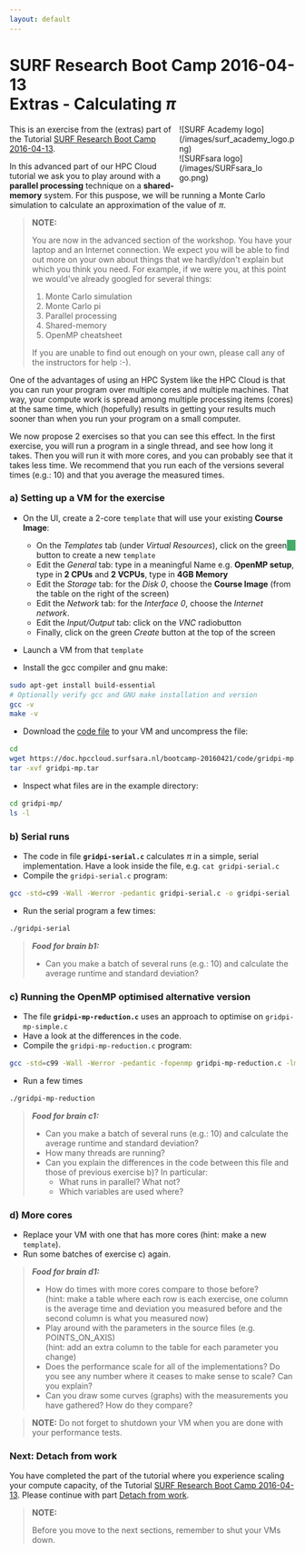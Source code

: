 ```yaml
---
layout: default
---
```


# SURF Research Boot Camp 2016-04-13  <br/> Extras - Calculating _&pi;_ 

<div style="float:right;max-width:205px;" markdown="1">
![SURF Academy logo](/images/surf_academy_logo.png)

<div style="max-width:150px;" markdown="1">
![SURFsara logo](/images/SURFsara_logo.png)
</div>
</div>

This is an exercise from the (extras) part of the Tutorial [SURF Research Boot Camp 2016-04-13](.).

In this advanced part of our HPC Cloud tutorial we ask you to play around with a **parallel processing** technique on a **shared-memory** system. For this puspose, we will be running a Monte Carlo simulation to calculate an approximation of the value of _&pi;_. 

>**NOTE:**
>
>You are now in the advanced section of the workshop. You have your laptop and an Internet connection. We expect you will be able to find out more on your own about things that we hardly/don't explain but which you think you need. For example, if we were you, at this point we would've already googled for several things: 
>
>1. Monte Carlo simulation
>1. Monte Carlo pi
>1. Parallel processing
>1. Shared-memory
>1. OpenMP cheatsheet
>
>If you are unable to find out enough on your own, please call any of the instructors for help :-).

One of the advantages of using an HPC System like the HPC Cloud is that you can run your program over multiple cores and multiple machines. That way, your compute work is spread among multiple processing items (cores) at the same time, which (hopefully) results in getting your results much sooner than when you run your program on a small computer.

We now propose 2 exercises so that you can see this effect. In the first exercise, you will run a program in a single thread, and see how long it takes. Then you will run it with more cores, and you can probably see that it takes less time. We recommend that you run each of the versions several times (e.g.: 10) and that you average the measured times.

### a) Setting up a VM for the exercise

* On the UI, create a 2-core `template` that will use your existing **Course Image**:
  * On the _Templates_ tab (under _<i class="fa fa-cloud"></i> Virtual Resources_), click on the green _<i class="fa fa-plus" style="background-color:#43AC6A;border-color:#368a55;color:#fff;padding:1px 1ex 1px 1ex;"></i>_ button to create a new `template`
  * Edit the _<i class="fa fa-laptop"></i> General_ tab: type in a meaningful Name e.g. **OpenMP setup**, type in **2 CPUs** and **2 VCPUs**, type in **4GB Memory** 
  * Edit the _<i class="fa fa-tasks"></i> Storage_ tab: for the _Disk 0_, choose the **Course Image** (from the table on the right of the screen) 
  * Edit the _<i class="fa fa-globe"></i> Network_ tab: for the _Interface 0_, choose the _Internet network_.  
  * Edit the _<i class="fa fa-exchange"></i> Input/Output_ tab: click on the _VNC_ radiobutton
  * Finally, click on the green *Create* button at the top of the screen

* Launch a VM from that `template`

* Install the gcc compiler and gnu make:

```sh
sudo apt-get install build-essential 
# Optionally verify gcc and GNU make installation and version
gcc -v  
make -v 
```

* Download the [code file](code/gridpi-mp.tar) to your VM and uncompress the file:

```sh
cd
wget https://doc.hpccloud.surfsara.nl/bootcamp-20160421/code/gridpi-mp.tar 
tar -xvf gridpi-mp.tar 
```

* Inspect what files are in the example directory:

```sh
cd gridpi-mp/
ls -l 
```

### b) Serial runs

* The code in file **`gridpi-serial.c`** calculates _&pi;_ in a simple, serial implementation. Have a look inside the file, e.g. `cat gridpi-serial.c`
* Compile the `gridpi-serial.c` program:

```sh
gcc -std=c99 -Wall -Werror -pedantic gridpi-serial.c -o gridpi-serial
```

* Run the serial program a few times:

```sh
./gridpi-serial
```

> **_Food for brain b1:_**
>
> * Can you make a batch of several runs (e.g.: 10) and calculate the average runtime and standard deviation?

### c) Running the OpenMP optimised alternative version

* The file **`gridpi-mp-reduction.c`** uses an approach to optimise on `gridpi-mp-simple.c`
* Have a look at the differences in the code.
* Compile the `gridpi-mp-reduction.c` program:

```sh
gcc -std=c99 -Wall -Werror -pedantic -fopenmp gridpi-mp-reduction.c -lm -o gridpi-mp-reduction
```

* Run a few times

```sh
./gridpi-mp-reduction
```

> **_Food for brain c1:_**
>
> * Can you make a batch of several runs (e.g.: 10) and calculate the average runtime and standard deviation?
> * How many threads are running?
> * Can you explain the differences in the code between this file and those of previous exercise b)? In particular:
>   * What runs in parallel? What not?
>   * Which variables are used where?

### d) More cores

* Replace your VM with one that has more cores (hint: make a new `template`). 
* Run some batches of exercise c) again. 

> **_Food for brain d1:_**
>
> * How do times with more cores compare to those before? <br/> (hint: make a table where each row is each exercise, one column is the average time and deviation you measured before and the second column is what you measured now)
> * Play around with the parameters in the source files (e.g. POINTS_ON_AXIS) <br/> (hint: add an extra column to the table for each parameter you change)
> * Does the performance scale for all of the implementations? Do you see any number where it ceases to make sense to scale? Can you explain?
> * Can you draw some curves (graphs) with the measurements you have gathered? How do they compare?

> **NOTE:**
> Do not forget to shutdown your VM when you are done with your performance tests.

### Next: Detach from work
You have completed the part of the tutorial where you experience scaling your compute capacity, of the Tutorial [SURF Research Boot Camp 2016-04-13](.). Please continue with part [Detach from work](extraDetachWork). 

>**NOTE:**
>
>Before you move to the next sections, remember to shut your VMs down.
